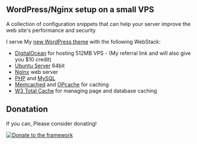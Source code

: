 ## WordPress/Nginx setup on a small VPS
A collection of configuration snippets that can help your server improve the web site's performance and security

I serve My [new WordPress theme](https://www.radixtheme.com/) with the following WebStack:

* [DigitalOcean](https://www.digitalocean.com/?refcode=15811ecfb795) for hosting 512MB VPS - (My referral link and will also give you $10 credit)
* [Ubuntu Server](http://www.ubuntu.com/server) 64bit
* [Nginx](http://nginx.org/) web server
* [PHP](http://www.php.net/) and [MySQL](http://dev.mysql.com)
* [Memcached](http://memcached.org/) and [OPcache](http://php.net/manual/en/book.opcache.php) for caching
* [W3 Total Cache](https://wordpress.org/plugins/w3-total-cache/) for managing page and database caching

## Donatation 
If you can, Please consider donating!

[![Donate to the framework](https://www.paypalobjects.com/en_US/i/btn/btn_donateCC_LG.gif "Donate to the rookie")](https://www.paypal.com/cgi-bin/webscr?cmd=_s-xclick&hosted_button_id=JUXUWMEFUEJPW)
